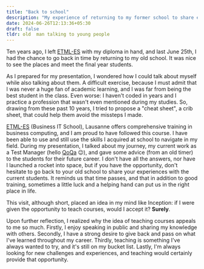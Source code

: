 ```yaml
---
title: "Back to school"
description: "My experience of returning to my former school to share experience to current students based on my own career path"
date: 2024-06-26T12:13:36+05:30
draft: false
tldr: old  man talking to young people
---
```


Ten years ago, I left [ETML-ES](http://etml.ch/formation/es/informatique-de-gestion) with my diploma in hand, and last June 25th, I had the chance to go back in time by returning to my old school. It was nice to see the places and meet the final year students.

As I prepared for my presentation, I wondered how I could talk about myself while also talking about them. A difficult exercise, because I must admit that I was never a huge fan of academic learning, and I was far from being the best student in the class. Even worse: I haven't coded in years and I practice a profession that wasn't even mentioned during my studies. So, drawing from these past 10 years, I tried to propose a "cheat sheet", a crib sheet, that could help them avoid the missteps I made.

[ETML-ES](http://etml.ch/formation/es/informatique-de-gestion) (Business IT School), Lausanne offers comprehensive training in business computing, and I am proud to have followed this course. I have been able to use and still use the skills I acquired at school to navigate in my field.
During my presentation, I talked about my journey, my current work as a Test Manager (hello [QoQa](https://qoqa.ch) 😉), and gave some advice (from an old timer) to the students for their future career. I don't have all the answers, nor have I launched a rocket into space, but if you have the opportunity, don't hesitate to go back to your old school to share your experiences with the current students. It reminds us that time passes, and that in addition to good training, sometimes a little luck and a helping hand can put us in the right place in life.

This visit, although short, placed an idea in my mind like Inception: if I were given the opportunity to teach courses, would I accept it? **Surely**.

Upon further reflection, I realized why the idea of teaching courses appeals to me so much. Firstly, I enjoy speaking in public and sharing my knowledge with others. Secondly, I have a strong desire to give back and pass on what I've learned throughout my career. Thirdly, teaching is something I've always wanted to try, and it's still on my bucket list. Lastly, I'm always looking for new challenges and experiences, and teaching would certainly provide that opportunity.
